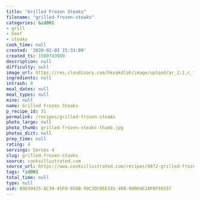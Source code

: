 ```yaml
---
title: "Grilled Frozen Steaks"
filename: "grilled-frozen-steaks"
categories: &id001
- grill
- beef
- steaks
cook_time: null
created: '2020-02-03 15:33:09'
created_ts: 1580743989
description: null
difficulty: null
image_url: https://res.cloudinary.com/hksqkdlah/image/upload/ar_1:1,c_fill,dpr_2.0,f_auto,fl_lossy.progressive.strip_profile,g_faces:auto,q_auto:low,w_344/30290_sfs-spur-of-the-moment-steak-21
ingredients: null
intrash: 0
meal_dates: null
meal_types: null
mine: null
name: Grilled Frozen Steaks
p_recipe_id: 31
permalink: /recipes/grilled-frozen-steaks
photo_large: null
photo_thumb: grilled-frozen-steaks-thumb.jpg
photos_dict: null
prep_time: null
rating: 4
servings: Serves 4
slug: grilled-frozen-steaks
source: cooksillustrated.com
source_url: https://www.cooksillustrated.com/recipes/8872-grilled-frozen-steaks
tags: *id001
total_time: null
type: null
uid: B9D39425-8C39-45F0-856B-99C3DC05E181-408-00004E2AFBF58157
---
```

<div class="large-8 medium-7 columns" id="writeup">	</div><!-- #writeup -->
</div><!-- #row-one -->
<div class="row" id="row-two">	<div class="medium-4 small-5 columns" id="ingredients">	</div>	<div class="medium-6 small-7 columns" id="directions">	</div>